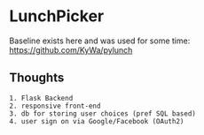 # LunchPicker

Baseline exists here and was used for some time: https://github.com/KyWa/pylunch

## Thoughts
    1. Flask Backend
    2. responsive front-end
    3. db for storing user choices (pref SQL based)
    4. user sign on via Google/Facebook (OAuth2)

